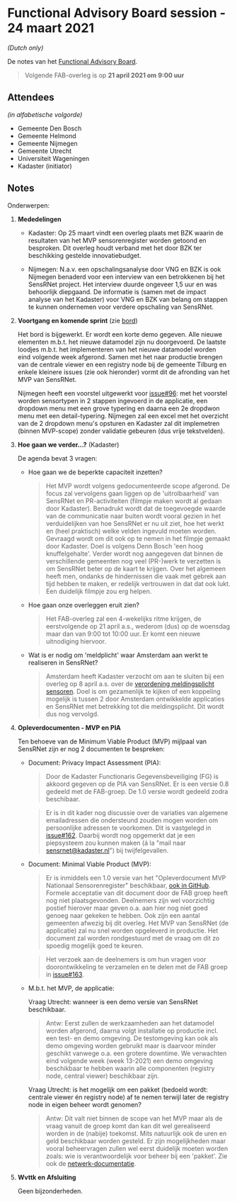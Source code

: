# Functional Advisory Board session - 24 maart 2021

_(Dutch only)_

De notes van het [Functional Advisory Board](../FAB.md).

> Volgende FAB-overleg is op **21 april 2021 om 9:00 uur**

## Attendees

_(in alfabetische volgorde)_

- Gemeente Den Bosch
- Gemeente Helmond
- Gemeente Nijmegen
- Gemeente Utrecht
- Universiteit Wageningen
- Kadaster (initiator)
 
## Notes

Onderwerpen:

1. **Mededelingen**
   
   - Kadaster: Op 25 maart vindt een overleg plaats met BZK waarin de resultaten van het MVP sensorenregister worden getoond en besproken. Dit overleg houdt verband met het door BZK ter beschikking gestelde innovatiebudget.
   
   - Nijmegen: N.a.v. een opschalingsanalyse door VNG en BZK is ook Nijmegen benaderd voor een interview van een betrokkenen bij het SensRNet project. Het interview duurde ongeveer 1,5 uur en was behoorlijk diepgaand. De informatie is (samen met de impact analyse van het Kadaster) voor VNG en BZK van belang om stappen te kunnen ondernemen voor verdere opschaling van SensRNet.
   
2. **Voortgang en komende sprint** (zie [bord](https://github.com/orgs/kadaster-labs/projects/1))
   
   Het bord is bijgewerkt. Er wordt een korte demo gegeven. Alle nieuwe elementen m.b.t. het nieuwe datamodel zijn nu doorgevoerd. De laatste loodjes m.b.t. het implementeren van het nieuwe datamodel worden eind volgende week afgerond. Samen met het naar productie brengen van de centrale viewer en een registry node bij de gemeente Tilburg en enkele kleinere issues (zie ook hieronder) vormt dit de afronding van het MVP van SensRNet.   
   
   Nijmegen heeft een voorstel uitgewerkt voor [issue#96](https://github.com/kadaster-labs/sensrnet-home/issues/96): met het voorstel worden sensortypen in 2 stappen ingevoerd in de applicatie, een dropdown menu met een grove typering en daarna een 2e dropdwon menu met een detail-typering. Nijmegen zal een excel met het overzicht van de 2 dropdown menu's opsturen en Kadaster zal dit implemetren (binnen MVP-scope) zonder validatie gebeuren (dus vrije tekstvelden).
   
3. **Hoe gaan we verder...?** (Kadaster)
   
   De agenda bevat 3 vragen:
   - Hoe gaan we de beperkte capaciteit inzetten?
     
     > Het MVP wordt volgens gedocumenteerde scope afgerond. De focus zal vervolgens gaan liggen op de 'uitrolbaarheid' van SensRNet en PR-activiteiten (filmpje maken wordt al gedaan door Kadaster). Benadrukt wordt dat de toegevoegde waarde van de communicatie naar buiten wordt vooral gezien in het verduidelijken van hoe SensRNet er nu uit ziet, hoe het werkt en (heel praktisch) welke velden ingevuld moeten worden. Gevraagd wordt om dit ook op te nemen in het filmpje gemaakt door Kadaster. Doel is volgens Denn Bosch 'een hoog knuffelgehalte'. Verder wordt nog aangegeven dat binnen de verschillende gemeenten nog veel (PR-)werk te verzetten is om SensRNet beter op de kaart te krijgen. Over het algemeen heeft men, ondanks de hindernissen die vaak met gebrek aan tijd hebben te maken, er redelijk vertrouwen in dat dat ook lukt. Een duidelijk filmpje zou erg helpen.
     
   - Hoe gaan onze overleggen eruit zien?
     
     > Het FAB-overleg zal een 4-wekelijks ritme krijgen, de eerstvolgende op 21 april a.s., wederom (dus) op de woensdag maar dan van 9:00 tot 10:00 uur. Er komt een nieuwe uitnodiging hiervoor.
      
   - Wat is er nodig om 'meldplicht' waar Amsterdam aan werkt te realiseren in SensRNet?
     
     > Amsterdam heeft Kadaster verzocht om aan te sluiten bij een overleg op 8 april a.s. over de [verordening meldingsplicht sensoren](https://bekendmakingen.amsterdam.nl/publish/pages/163150/6-4besluitapv-meldplichtsensorenv20210105.pdf). Doel is om gezamenlijk te kijken of een koppeling mogelijk is tussen 2 door Amsterdam ontwikkelde applicaties en SensRNet met betrekking tot die meldingsplicht. Dit wordt dus nog vervolgd.
      
4. **Opleverdocumenten - MVP en PIA**
   
   Ten behoeve van de Minimum Viable Product (MVP) mijlpaal van SensRNet zijn er nog 2 documenten te bespreken:
   
   - Document: Privacy Impact Assessment (PIA):
     
     > Door de Kadaster Functionaris Gegevensbeveiliging (FG) is akkoord gegeven op de PIA van SensRNet. Er is een versie 0.8 gedeeld met de FAB-groep. De 1.0 versie wordt gedeeld zodra beschibaar.
     
     > Er is in dit kader nog discussie over de variaties van algemene emailadressen die ondersteund zouden mogen worden om persoonlijke adressen te voorkomen. Dit is vastgelegd in [issue#162](https://github.com/kadaster-labs/sensrnet-home/issues/162). Daarbij wordt nog opgemerkt dat je een piepsysteem zou kunnen maken (á la "mail naar sensrnet@kadaster.nl") bij twijfelgevallen.
   
   - Document: Minimal Viable Product (MVP):
     
     > Er is inmiddels een 1.0 versie van het "Opleverdocument MVP Nationaal Sensorenregister" beschikbaar, [ook in GitHub](https://kadaster-labs.github.io/sensrnet-home/Opleverdocument%20MVP%20Nationaal%20Sensorenregister%20%20v1.0.pdf). Formele acceptatie van dit document door de FAB groep heeft nog niet plaatsgevonden. Deelnemers zijn wel voorzichtig postief hierover maar geven o.a. aan hier nog niet goed genoeg naar gekeken te hebben. Ook zijn een aantal gemeenten afwezig bij dit overleg. Het MVP van SensRNet (de applicatie) zal nu snel worden opgeleverd in productie. Het document zal worden rondgestuurd met de vraag om dit zo spoedig mogelijk goed te keuren.
     
     > Het verzoek aan de deelnemers is om hun vragen voor doorontwikkeling te verzamelen en te delen met de FAB groep in [issue#163](https://github.com/kadaster-labs/sensrnet-home/issues/163).
    
   - M.b.t. het MVP, de applicatie:
     
     Vraag Utrecht: wanneer is een demo versie van SensRNet beschikbaar.
     
     > Antw: Eerst zullen de werkzaamheden aan het datamodel worden afgerond, daarna volgt installatie op productie incl. een test- en demo omgeving. De testomgeving kan ook als demo omgeving worden gebruikt maar is daarvoor minder geschikt vanwege o.a. een grotere downtime. We verwachten eind volgende week (week 13-2021) een demo omgeving beschikbaar te hebben waarin alle componenten (registry node, central viewer) beschikbaar zijn.
     
     Vraag Utrecht: is het mogelijk om een pakket (bedoeld wordt: centrale viewer én registry node) af te nemen terwijl later de registry node in eigen beheer wordt genomen?
     
     > Antw: Dit valt niet binnen de scope van het MVP maar als de vraag vanuit de groep komt dan kan dit wel gerealiseerd worden in de (nabije) toekomst. Mits natuurlijk ook de uren en geld beschikbaar worden gesteld. Er zijn mogelijkheden maar vooral beheervragen zullen wel eerst duidelijk moeten worden zoals: wie is verantwoordelijk voor beheer bij een 'pakket'. Zie ook de [netwerk-documentatie](../Network.md).

5. **Wvttk en Afsluiting**
   
   Geen bijzonderheden.
   

